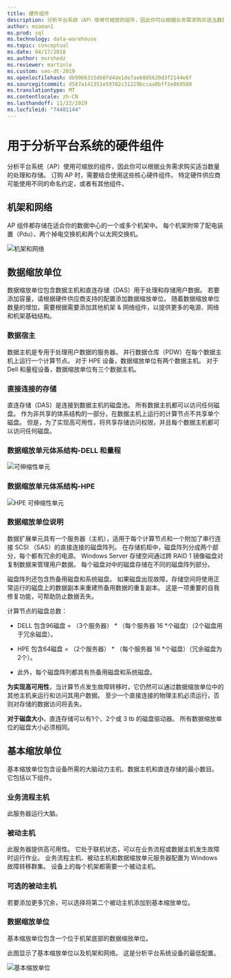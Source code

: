 ```yaml
---
title: 硬件组件
description: 分析平台系统（AP）使用可缩放的组件，因此你可以根据业务需求购买适当数量的处理和存储。 订购 AP 时，需要结合使用这些核心硬件组件。
author: mzaman1
ms.prod: sql
ms.technology: data-warehouse
ms.topic: conceptual
ms.date: 04/17/2018
ms.author: murshedz
ms.reviewer: martinle
ms.custom: seo-dt-2019
ms.openlocfilehash: db9966315d60fd4de1de7ae6805620d3f2144e6f
ms.sourcegitcommit: d587a141351e59782c31229bccaa0bff2e869580
ms.translationtype: MT
ms.contentlocale: zh-CN
ms.lasthandoff: 11/22/2019
ms.locfileid: "74401144"
---
```

# <a name="hardware-components-for-analytics-platform-system"></a>用于分析平台系统的硬件组件

分析平台系统（AP）使用可缩放的组件，因此你可以根据业务需求购买适当数量的处理和存储。 订购 AP 时，需要结合使用这些核心硬件组件。 特定硬件供应商可能使用不同的命名约定，或者有其他组件。  
 
  
## <a name="rackandnetwork"></a>机架和网络 
 
AP 组件都存储在适合你的数据中心的一个或多个机架中。 每个机架附带了配电装置（Pdu）、两个掉电交换机和两个以太网交换机。  
  
![机架和网络](media/rack-and-network.png "AP 和网络")  
  
## <a name="datascaleunit"></a>数据缩放单位
 
数据缩放单位包含数据主机和直连存储（DAS）用于处理和存储用户数据。 若要添加容量，请根据硬件供应商支持的配置添加数据缩放单位。 随着数据缩放单位数量的增加，需要根据需要添加其他机架 & 网络组件，以提供更多的电源、网络和机架基础结构。  
  
### <a name="data-host"></a>数据宿主  

数据主机是专用于处理用户数据的服务器。 并行数据仓库（PDW）在每个数据主机上运行一个计算节点。 对于 HPE 设备，数据缩放单位有两个数据主机。 对于 Dell 和量程设备，数据缩放单位有三个数据主机。  
  
### <a name="direct-attached-storage"></a>直接连接的存储
 
直连存储（DAS）是连接到数据主机的磁盘池。 所有数据主机都可以访问任何磁盘。 作为非共享的体系结构的一部分，在数据主机上运行的计算节点不共享单个磁盘。 但是，为了实现高可用性，将共享存储访问权限，并且每个数据主机都可以访问任何磁盘。  
  
### <a name="data-scale-unit-architecture---dell-and-quanta"></a>数据缩放单元体系结构-DELL 和量程
  
![可伸缩性单元](media/scalability-unit-dell.png "Dell 可伸缩性单元")  
  
### <a name="data-scale-unit-architecture---hpe"></a>数据缩放单元体系结构-HPE 
 
![HPE 可伸缩性单元](media/scalability-unit-hpe.png "HPE 可伸缩性单元")  
  
### <a name="data-scale-unit-description"></a>数据缩放单位说明

数据扩展单元具有一个服务器（主机），适用于每个计算节点和一个附加了串行连接 SCSI （SAS）的直接连接的磁盘阵列。 在存储机柜中，磁盘阵列分成两个部分，每个都有冗余的电源。 Windows Server 存储空间通过跨 RAID 1 镜像磁盘对复制数据来管理用户数据。 每个磁盘对中的磁盘存储在不同的磁盘阵列部分。  
  
磁盘阵列还包含热备用磁盘和系统磁盘。 如果磁盘出现故障，存储空间将使用正常运行的磁盘上的数据副本来重建热备用数据的重复副本。 这是一项重要的自我修复功能，可帮助防止数据丢失。  
  
计算节点的磁盘总数：  
  
-   DELL 包含96磁盘 = （3个服务器） * （每个服务器 16 \*个磁盘）（2个磁盘用于冗余磁盘）。  
  
-   HPE 包含64磁盘 = （2个服务器） * （每个服务器 16 \*个磁盘）（冗余磁盘为2个）。  
  
-   此外，每个磁盘阵列都具有热备用磁盘和系统磁盘。  
  
**为实现高可用性**，当计算节点发生故障转移时，它仍然可以通过数据缩放单位中的其他主机来运行和访问其用户数据。 至少一个直接连接的物理主机必须运行，否则对存储的数据访问将丢失。  
  
**对于磁盘大小**，直连存储可以有1个、2个或 3 tb 的磁盘驱动器。 所有数据缩放单位的磁盘大小必须相同。  
  
## <a name="basescaleunit"></a>基本缩放单位 
 
基本缩放单位包含设备所需的大脑动力主机、数据主机和直连存储的最小数目。 它包括以下组件。 
  
### <a name="orchestration-host"></a>业务流程主机  
此服务器运行大脑。
  
### <a name="passive-host"></a>被动主机  
此服务器提供高可用性。 它处于联机状态，可以在业务流程或数据主机发生故障时运行作业。 业务流程主机、被动主机和数据缩放单元服务器配置为 Windows 故障转移群集。 设备上的每个机架都需要一个被动主机。  
  
### <a name="optional-passive-host"></a>可选的被动主机  
若要添加更多冗余，可以选择将第二个被动主机添加到基本缩放单位。  
  
### <a name="data-scale-unit"></a>数据缩放单位  
基本缩放单位包含一个位于机架底部的数据缩放单位。  
  
此图显示了基本缩放单位以及机架和网络。 这是分析平台系统设备的最低配置。  
  
![基本缩放单位](media/base-scale-unit.png "基本缩放单位")  
 
